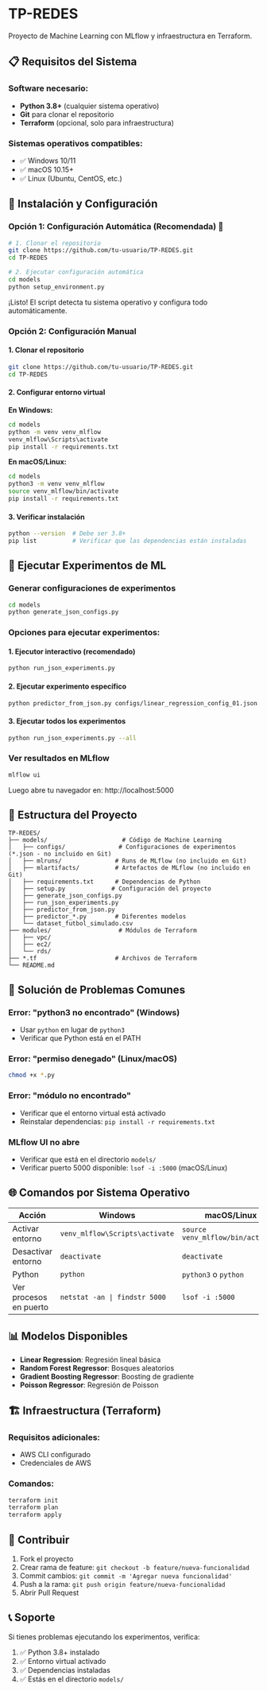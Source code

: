 # TP-REDES

Proyecto de Machine Learning con MLflow y infraestructura en Terraform.

## 📋 Requisitos del Sistema

### Software necesario:
- **Python 3.8+** (cualquier sistema operativo)
- **Git** para clonar el repositorio
- **Terraform** (opcional, solo para infraestructura)

### Sistemas operativos compatibles:
- ✅ Windows 10/11
- ✅ macOS 10.15+
- ✅ Linux (Ubuntu, CentOS, etc.)

## 🚀 Instalación y Configuración

### Opción 1: Configuración Automática (Recomendada) 🎯

```bash
# 1. Clonar el repositorio
git clone https://github.com/tu-usuario/TP-REDES.git
cd TP-REDES

# 2. Ejecutar configuración automática
cd models
python setup_environment.py
```

¡Listo! El script detecta tu sistema operativo y configura todo automáticamente.

### Opción 2: Configuración Manual

#### 1. Clonar el repositorio
```bash
git clone https://github.com/tu-usuario/TP-REDES.git
cd TP-REDES
```

#### 2. Configurar entorno virtual

**En Windows:**
```cmd
cd models
python -m venv venv_mlflow
venv_mlflow\Scripts\activate
pip install -r requirements.txt
```

**En macOS/Linux:**
```bash
cd models
python3 -m venv venv_mlflow
source venv_mlflow/bin/activate
pip install -r requirements.txt
```

#### 3. Verificar instalación
```bash
python --version  # Debe ser 3.8+
pip list          # Verificar que las dependencias están instaladas
```

## 🧪 Ejecutar Experimentos de ML

### Generar configuraciones de experimentos
```bash
cd models
python generate_json_configs.py
```

### Opciones para ejecutar experimentos:

#### 1. Ejecutor interactivo (recomendado)
```bash
python run_json_experiments.py
```

#### 2. Ejecutar experimento específico
```bash
python predictor_from_json.py configs/linear_regression_config_01.json
```

#### 3. Ejecutar todos los experimentos
```bash
python run_json_experiments.py --all
```

### Ver resultados en MLflow
```bash
mlflow ui
```
Luego abre tu navegador en: http://localhost:5000

## 📁 Estructura del Proyecto

```
TP-REDES/
├── models/                     # Código de Machine Learning
│   ├── configs/               # Configuraciones de experimentos (*.json - no incluido en Git)
│   ├── mlruns/               # Runs de MLflow (no incluido en Git)
│   ├── mlartifacts/          # Artefactos de MLflow (no incluido en Git)
│   ├── requirements.txt      # Dependencias de Python
│   ├── setup.py             # Configuración del proyecto
│   ├── generate_json_configs.py
│   ├── run_json_experiments.py
│   ├── predictor_from_json.py
│   ├── predictor_*.py        # Diferentes modelos
│   └── dataset_futbol_simulado.csv
├── modules/                   # Módulos de Terraform
│   ├── vpc/
│   ├── ec2/
│   └── rds/
├── *.tf                      # Archivos de Terraform
└── README.md
```

## 🔧 Solución de Problemas Comunes

### Error: "python3 no encontrado" (Windows)
- Usar `python` en lugar de `python3`
- Verificar que Python está en el PATH

### Error: "permiso denegado" (Linux/macOS)
```bash
chmod +x *.py
```

### Error: "módulo no encontrado"
- Verificar que el entorno virtual está activado
- Reinstalar dependencias: `pip install -r requirements.txt`

### MLflow UI no abre
- Verificar que está en el directorio `models/`
- Verificar puerto 5000 disponible: `lsof -i :5000` (macOS/Linux)

## 🌐 Comandos por Sistema Operativo

| Acción | Windows | macOS/Linux |
|--------|---------|-------------|
| Activar entorno | `venv_mlflow\Scripts\activate` | `source venv_mlflow/bin/activate` |
| Desactivar entorno | `deactivate` | `deactivate` |
| Python | `python` | `python3` o `python` |
| Ver procesos en puerto | `netstat -an \| findstr 5000` | `lsof -i :5000` |

## 📊 Modelos Disponibles

- **Linear Regression**: Regresión lineal básica
- **Random Forest Regressor**: Bosques aleatorios
- **Gradient Boosting Regressor**: Boosting de gradiente
- **Poisson Regressor**: Regresión de Poisson

## 🏗️ Infraestructura (Terraform)

### Requisitos adicionales:
- AWS CLI configurado
- Credenciales de AWS

### Comandos:
```bash
terraform init
terraform plan
terraform apply
```

## 🤝 Contribuir

1. Fork el proyecto
2. Crear rama de feature: `git checkout -b feature/nueva-funcionalidad`
3. Commit cambios: `git commit -m 'Agregar nueva funcionalidad'`
4. Push a la rama: `git push origin feature/nueva-funcionalidad`
5. Abrir Pull Request

## 📞 Soporte

Si tienes problemas ejecutando los experimentos, verifica:
1. ✅ Python 3.8+ instalado
2. ✅ Entorno virtual activado
3. ✅ Dependencias instaladas
4. ✅ Estás en el directorio `models/`